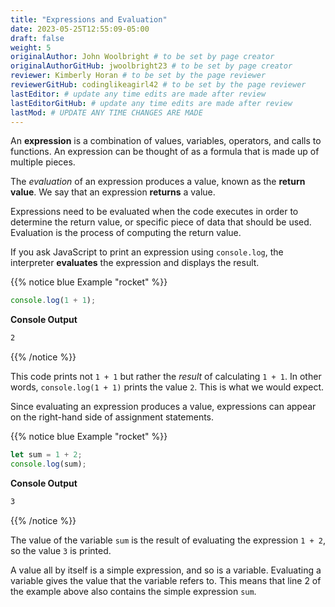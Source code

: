 ```yaml
---
title: "Expressions and Evaluation"
date: 2023-05-25T12:55:09-05:00
draft: false
weight: 5
originalAuthor: John Woolbright # to be set by page creator
originalAuthorGitHub: jwoolbright23 # to be set by page creator
reviewer: Kimberly Horan # to be set by the page reviewer
reviewerGitHub: codinglikeagirl42 # to be set by the page reviewer
lastEditor: # update any time edits are made after review
lastEditorGitHub: # update any time edits are made after review
lastMod: # UPDATE ANY TIME CHANGES ARE MADE
---
```


An **expression** is a combination of values, variables, operators, and calls to functions. An expression can be thought of as a formula that is made up of multiple pieces. 

The *evaluation* of an expression produces a value, known as the **return value**. We say that an expression **returns** a value.

Expressions need to be evaluated when the code executes in order to determine the return value, or specific piece of data that should be used. Evaluation is the process of computing the return value.

If you ask JavaScript to print an expression using `console.log`, the interpreter **evaluates** the expression and displays the result.

{{% notice blue Example "rocket" %}}
```javascript
console.log(1 + 1);
```

**Console Output**

```bash
2
```
{{% /notice %}}

This code prints not `1 + 1` but rather the *result* of calculating `1 + 1`. In other words, `console.log(1 + 1)` prints the value `2`. This is what we would expect.

Since evaluating an expression produces a value, expressions can appear on the right-hand side of assignment statements. 

{{% notice blue Example "rocket" %}}
```javascript
let sum = 1 + 2;
console.log(sum);
```

**Console Output**

```bash
3
```
{{% /notice %}}

The value of the variable `sum` is the result of evaluating the expression `1 + 2`, so the value `3` is printed.

A value all by itself is a simple expression, and so is a variable. Evaluating a variable gives the value that the variable refers to. This means that line 2 of the example above also contains the simple expression `sum`.